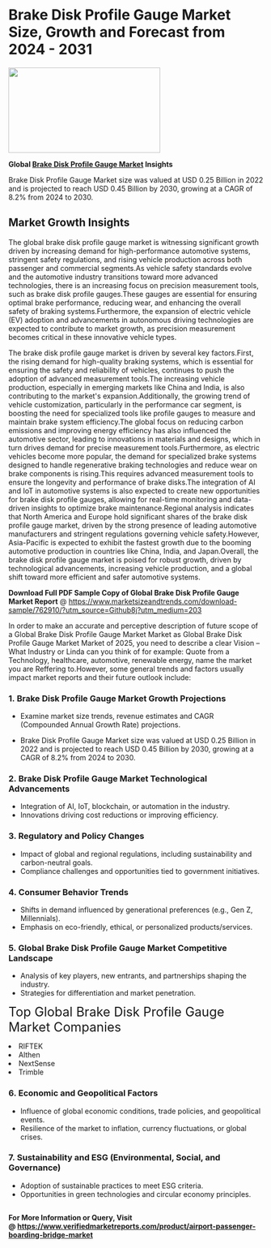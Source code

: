 <H1>Brake Disk Profile Gauge Market Size, Growth and Forecast from 2024 - 2031</H1><img class="aligncenter size-medium wp-image-584254" src="https://thirdeyenews.in/wp-content/uploads/2024/09/Global-Market-Research-300x168.jpeg" alt="" width="300" height="168" /><p><strong>Global&nbsp;<a href="https://www.marketsizeandtrends.com/download-sample/762910/?utm_source=Github8j?utm_medium=203">Brake Disk Profile Gauge Market</a> Insights</strong></p><p>Brake Disk Profile Gauge Market size was valued at USD 0.25 Billion in 2022 and is projected to reach USD 0.45 Billion by 2030, growing at a CAGR of 8.2% from 2024 to 2030.</p><p><h2>Market Growth Insights</h2> <p>The global brake disk profile gauge market is witnessing significant growth driven by increasing demand for high-performance automotive systems, stringent safety regulations, and rising vehicle production across both passenger and commercial segments.As vehicle safety standards evolve and the automotive industry transitions toward more advanced technologies, there is an increasing focus on precision measurement tools, such as brake disk profile gauges.These gauges are essential for ensuring optimal brake performance, reducing wear, and enhancing the overall safety of braking systems.Furthermore, the expansion of electric vehicle (EV) adoption and advancements in autonomous driving technologies are expected to contribute to market growth, as precision measurement becomes critical in these innovative vehicle types.</p> <p>The brake disk profile gauge market is driven by several key factors.First, the rising demand for high-quality braking systems, which is essential for ensuring the safety and reliability of vehicles, continues to push the adoption of advanced measurement tools.The increasing vehicle production, especially in emerging markets like China and India, is also contributing to the market's expansion.Additionally, the growing trend of vehicle customization, particularly in the performance car segment, is boosting the need for specialized tools like profile gauges to measure and maintain brake system efficiency.The global focus on reducing carbon emissions and improving energy efficiency has also influenced the automotive sector, leading to innovations in materials and designs, which in turn drives demand for precise measurement tools.Furthermore, as electric vehicles become more popular, the demand for specialized brake systems designed to handle regenerative braking technologies and reduce wear on brake components is rising.This requires advanced measurement tools to ensure the longevity and performance of brake disks.The integration of AI and IoT in automotive systems is also expected to create new opportunities for brake disk profile gauges, allowing for real-time monitoring and data-driven insights to optimize brake maintenance.Regional analysis indicates that North America and Europe hold significant shares of the brake disk profile gauge market, driven by the strong presence of leading automotive manufacturers and stringent regulations governing vehicle safety.However, Asia-Pacific is expected to exhibit the fastest growth due to the booming automotive production in countries like China, India, and Japan.Overall, the brake disk profile gauge market is poised for robust growth, driven by technological advancements, increasing vehicle production, and a global shift toward more efficient and safer automotive systems.<p><span class=""><strong>Download Full PDF Sample Copy of Global Brake Disk Profile Gauge Market Report</strong> @ <a href="https://www.marketsizeandtrends.com/download-sample/762910/?utm_source=Github8j?utm_medium=203" target="_blank">https://www.marketsizeandtrends.com/download-sample/762910/?utm_source=Github8j?utm_medium=203</a></span></p><p>In order to make an accurate and perceptive description of future scope of a Global&nbsp;Brake Disk Profile Gauge Market Market as Global&nbsp;Brake Disk Profile Gauge Market Market of 2025, you need to describe a clear Vision &ndash; What Industry or Linda can you think of for example: Quote from a Technology, healthcare, automotive, renewable energy, name the market you are Reffering to.However, some general trends and factors usually impact market reports and their future outlook include:</p><h3>1.&nbsp;<strong>Brake Disk Profile Gauge Market Growth Projections</strong></h3><ul><li>Examine market size trends, revenue estimates and CAGR (Compounded Annual Growth Rate) projections.</li><li><p>Brake Disk Profile Gauge Market size was valued at USD 0.25 Billion in 2022 and is projected to reach USD 0.45 Billion by 2030, growing at a CAGR of 8.2% from 2024 to 2030.</p></li></ul><h3>2.&nbsp;<strong>Brake Disk Profile Gauge Market Technological Advancements</strong></h3><ul><li>Integration of AI, IoT, blockchain, or automation in the industry.</li><li>Innovations driving cost reductions or improving efficiency.</li></ul><h3>3.&nbsp;<strong>Regulatory and Policy Changes</strong></h3><ul><li>Impact of global and regional regulations, including sustainability and carbon-neutral goals.</li><li>Compliance challenges and opportunities tied to government initiatives.</li></ul><h3>4.&nbsp;<strong>Consumer Behavior Trends</strong></h3><ul><li>Shifts in demand influenced by generational preferences (e.g., Gen Z, Millennials).</li><li>Emphasis on eco-friendly, ethical, or personalized products/services.</li></ul><h3>5.&nbsp;<strong>Global Brake Disk Profile Gauge Market Competitive Landscape</strong></h3><ul><li>Analysis of key players, new entrants, and partnerships shaping the industry.</li><li>Strategies for differentiation and market penetration.</li></ul><p data-pm-slice="1 1 []"><span style="color: inherit; font-family: inherit; font-size: 25px;">Top Global Brake Disk Profile Gauge Market Companies</span></p><div class="" data-test-id=""><p><li>RIFTEK</li><li> Althen</li><li> NextSense</li><li> Trimble</li></p></div><h3>6.&nbsp;<strong>Economic and Geopolitical Factors</strong></h3><ul><li>Influence of global economic conditions, trade policies, and geopolitical events.</li><li>Resilience of the market to inflation, currency fluctuations, or global crises.</li></ul><h3>7.&nbsp;<strong>Sustainability and ESG (Environmental, Social, and Governance)</strong></h3><ul><li>Adoption of sustainable practices to meet ESG criteria.</li><li>Opportunities in green technologies and circular economy principles.</li></ul><h2><strong style="font-size: 14px;">For More Information or Query, Visit @&nbsp;</strong><a style="background-color: #ffffff; font-size: 14px;" href="https://www.marketsizeandtrends.com/report/brake-disk-profile-gauge-market/" target="_blank">https://www.verifiedmarketreports.com/product/airport-passenger-boarding-bridge-market</a></h2>